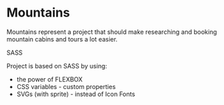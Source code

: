 # Mountains

Mountains represent a project that should make researching and booking mountain cabins and tours a lot easier.

SASS

Project is based on SASS by using:
- the power of FLEXBOX
- CSS variables - custom properties
- SVGs (with sprite) - instead of Icon Fonts

